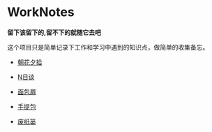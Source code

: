 # WorkNotes  

**留下该留下的,留不下的就随它去吧**   

这个项目只是简单记录下工作和学习中遇到的知识点，做简单的收集备忘。  

 - [朝花夕拾](/BookNotes/BookNotes.md)
 
 - [N日谈](/Question/Question.MD)
 
 - [面包屑](/depot/depot.md)
 
 - [手提包](/ToolsBox/toolsBox.md)
 
 - [废纸篓](/Notes)
 


